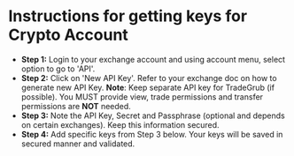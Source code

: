 # **Instructions for getting keys for Crypto Account**
 - **Step 1:** Login to your exchange account and using account menu, select option to go to 'API'. 
 - **Step 2:** Click on 'New API Key'. Refer to your exchange doc on how to generate new API Key.
  **Note**: Keep separate API key for TradeGrub (if possible). You MUST provide view, trade permissions and transfer permissions are **NOT** needed.
 - **Step 3:** Note the API Key, Secret and Passphrase (optional and depends on certain exchanges). Keep this information secured.
 - **Step 4:** Add specific keys from Step 3 below. Your keys will be saved in secured manner and validated.

